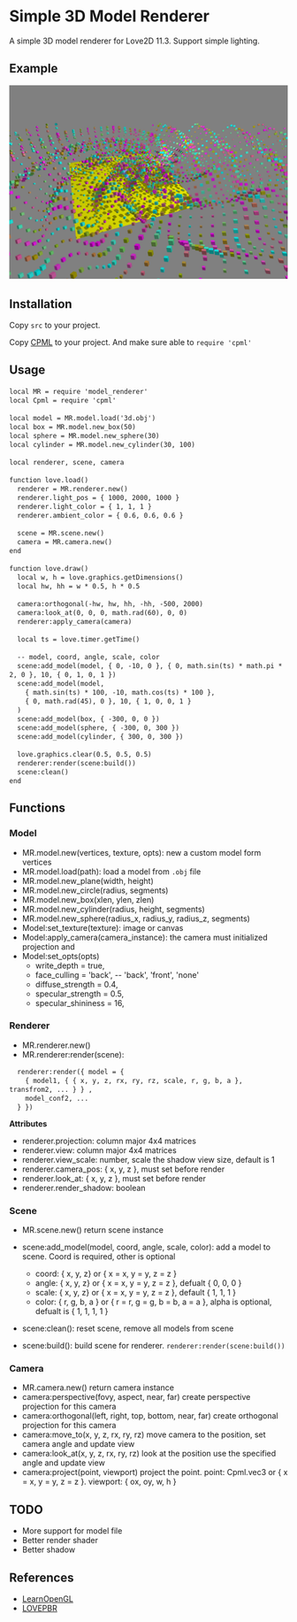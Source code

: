 Simple 3D Model Renderer
========================

A simple 3D model renderer for Love2D 11.3. Support simple lighting.

## Example

![Example Image](./example.png)


## Installation

Copy `src` to your project.

Copy [CPML](https://github.com/excessive/cpml) to your project. And make sure able to `require 'cpml'`


## Usage

```
local MR = require 'model_renderer'
local Cpml = require 'cpml'

local model = MR.model.load('3d.obj')
local box = MR.model.new_box(50)
local sphere = MR.model.new_sphere(30)
local cylinder = MR.model.new_cylinder(30, 100)

local renderer, scene, camera

function love.load()
  renderer = MR.renderer.new()
  renderer.light_pos = { 1000, 2000, 1000 }
  renderer.light_color = { 1, 1, 1 }
  renderer.ambient_color = { 0.6, 0.6, 0.6 }

  scene = MR.scene.new()
  camera = MR.camera.new()
end

function love.draw()
  local w, h = love.graphics.getDimensions()
  local hw, hh = w * 0.5, h * 0.5

  camera:orthogonal(-hw, hw, hh, -hh, -500, 2000)
  camera:look_at(0, 0, 0, math.rad(60), 0, 0)
  renderer:apply_camera(camera)

  local ts = love.timer.getTime()

  -- model, coord, angle, scale, color
  scene:add_model(model, { 0, -10, 0 }, { 0, math.sin(ts) * math.pi * 2, 0 }, 10, { 0, 1, 0, 1 })
  scene:add_model(model,
    { math.sin(ts) * 100, -10, math.cos(ts) * 100 },
    { 0, math.rad(45), 0 }, 10, { 1, 0, 0, 1 }
  )
  scene:add_model(box, { -300, 0, 0 })
  scene:add_model(sphere, { -300, 0, 300 })
  scene:add_model(cylinder, { 300, 0, 300 })

  love.graphics.clear(0.5, 0.5, 0.5)
  renderer:render(scene:build())
  scene:clean()
end
```

## Functions

### Model

* MR.model.new(vertices, texture, opts): new a custom model form vertices
* MR.model.load(path): load a model from `.obj` file
* MR.model.new_plane(width, height)
* MR.model.new_circle(radius, segments)
* MR.model.new_box(xlen, ylen, zlen)
* MR.model.new_cylinder(radius, height, segments)
* MR.model.new_sphere(radius_x, radius_y, radius_z, segments)
* Model:set_texture(texture): image or canvas
* Model:apply_camera(camera_instance): the camera must initialized projection and 
* Model:set_opts(opts)
  * write_depth = true,
  * face_culling = 'back', -- 'back', 'front', 'none'
  * diffuse_strength = 0.4,
  * specular_strength = 0.5,
  * specular_shininess = 16,

### Renderer

* MR.renderer.new()
* MR.renderer:render(scene):

```
  renderer:render({ model = {
    { model1, { { x, y, z, rx, ry, rz, scale, r, g, b, a }, transfrom2, ... } } ,
    model_conf2, ...
  } })
```

**Attributes**

* renderer.projection: column major 4x4 matrices
* renderer.view: column major 4x4 matrices
* renderer.view_scale: number, scale the shadow view size, default is 1
* renderer.camera_pos: { x, y, z }, must set before render
* renderer.look_at: { x, y, z }, must set before render
* renderer.render_shadow: boolean


### Scene

* MR.scene.new() return scene instance
* scene:add_model(model, coord, angle, scale, color): add a model to scene. Coord is required, other is optional

  * coord: { x, y, z} or { x = x, y = y, z = z }
  * angle: { x, y, z} or { x = x, y = y, z = z }, defualt { 0, 0, 0 }
  * scale: { x, y, z} or { x = x, y = y, z = z }, default { 1, 1, 1 }
  * color: { r, g, b, a } or { r = r, g = g, b = b, a = a }, alpha is optional, defualt is { 1, 1, 1, 1 }

* scene:clean(): reset scene, remove all models from scene
* scene:build(): build scene for renderer. `renderer:render(scene:build())`


### Camera

* MR.camera.new() return camera instance
* camera:perspective(fovy, aspect, near, far) create perspective projection for this camera
* camera:orthogonal(left, right, top, bottom, near, far) create orthogonal projection for this camera
* camera:move_to(x, y, z, rx, ry, rz) move camera to the position, set camera angle and update view
* camera:look_at(x, y, z, rx, ry, rz) look at the position use the specified angle and update view
* camera:project(point, viewport) project the point. point: Cpml.vec3 or { x = x, y = y, z = z }. viewport: { ox, oy, w, h }


## TODO

* More support for model file
* Better render shader
* Better shadow


## References

* [LearnOpenGL](https://learnopengl.com/)
* [LOVEPBR](https://github.com/pablomayobre/LOVEPBR)
